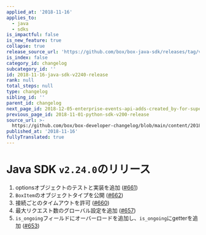 ```yaml
---
applied_at: '2018-11-16'
applies_to:
  - java
  - sdks
is_impactful: false
is_new_feature: true
collapse: true
release_source_url: 'https://github.com/box/box-java-sdk/releases/tag/v2.24.0'
is_index: false
category_id: changelog
subcategory_id: ''
id: 2018-11-16-java-sdk-v2240-release
rank: null
total_steps: null
type: changelog
sibling_id: ''
parent_id: changelog
next_page_id: 2018-12-05-enterprise-events-api-adds-created_by-for-supervisors
previous_page_id: 2018-11-01-python-sdk-v200-release
source_url: >-
  https://github.com/box/box-developer-changelog/blob/main/content/2018/11-16-java-sdk-v2240-release.md
published_at: '2018-11-16'
fullyTranslated: true
---
```

# Java SDK `v2.24.0`のリリース

1. optionsオブジェクトのテストと実装を追加 ([#661](https://github.com/box/box-java-sdk/pull/661))
2. `BoxItem`のオブジェクトタイプを公開 ([#662](https://github.com/box/box-java-sdk/pull/662))
3. 接続ごとのタイムアウトを許可 ([#660](https://github.com/box/box-java-sdk/pull/660))
4. 最大リクエスト数のグローバル設定を追加 ([#657](https://github.com/box/box-java-sdk/pull/657))
5. `is_ongoing`フィールドにオーバーロードを追加し、`is_ongoing`にgetterを追加 ([#653](https://github.com/box/box-java-sdk/pull/653))
